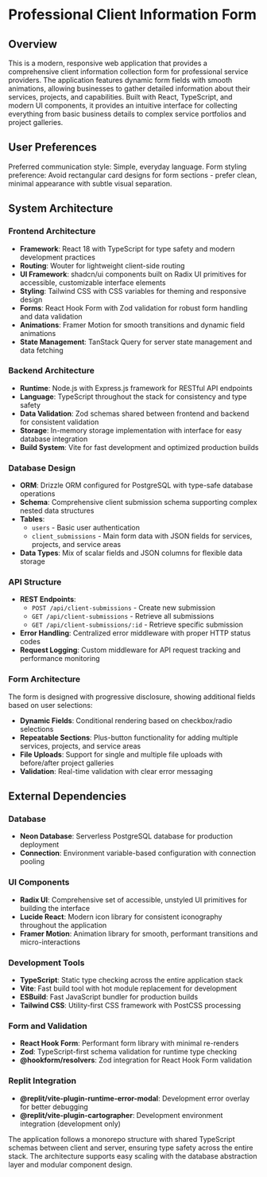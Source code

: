# Professional Client Information Form

## Overview

This is a modern, responsive web application that provides a comprehensive client information collection form for professional service providers. The application features dynamic form fields with smooth animations, allowing businesses to gather detailed information about their services, projects, and capabilities. Built with React, TypeScript, and modern UI components, it provides an intuitive interface for collecting everything from basic business details to complex service portfolios and project galleries.

## User Preferences

Preferred communication style: Simple, everyday language.
Form styling preference: Avoid rectangular card designs for form sections - prefer clean, minimal appearance with subtle visual separation.

## System Architecture

### Frontend Architecture
- **Framework**: React 18 with TypeScript for type safety and modern development practices
- **Routing**: Wouter for lightweight client-side routing
- **UI Framework**: shadcn/ui components built on Radix UI primitives for accessible, customizable interface elements
- **Styling**: Tailwind CSS with CSS variables for theming and responsive design
- **Forms**: React Hook Form with Zod validation for robust form handling and data validation
- **Animations**: Framer Motion for smooth transitions and dynamic field animations
- **State Management**: TanStack Query for server state management and data fetching

### Backend Architecture
- **Runtime**: Node.js with Express.js framework for RESTful API endpoints
- **Language**: TypeScript throughout the stack for consistency and type safety
- **Data Validation**: Zod schemas shared between frontend and backend for consistent validation
- **Storage**: In-memory storage implementation with interface for easy database integration
- **Build System**: Vite for fast development and optimized production builds

### Database Design
- **ORM**: Drizzle ORM configured for PostgreSQL with type-safe database operations
- **Schema**: Comprehensive client submission schema supporting complex nested data structures
- **Tables**: 
  - `users` - Basic user authentication
  - `client_submissions` - Main form data with JSON fields for services, projects, and service areas
- **Data Types**: Mix of scalar fields and JSON columns for flexible data storage

### API Structure
- **REST Endpoints**: 
  - `POST /api/client-submissions` - Create new submission
  - `GET /api/client-submissions` - Retrieve all submissions
  - `GET /api/client-submissions/:id` - Retrieve specific submission
- **Error Handling**: Centralized error middleware with proper HTTP status codes
- **Request Logging**: Custom middleware for API request tracking and performance monitoring

### Form Architecture
The form is designed with progressive disclosure, showing additional fields based on user selections:
- **Dynamic Fields**: Conditional rendering based on checkbox/radio selections
- **Repeatable Sections**: Plus-button functionality for adding multiple services, projects, and service areas
- **File Uploads**: Support for single and multiple file uploads with before/after project galleries
- **Validation**: Real-time validation with clear error messaging

## External Dependencies

### Database
- **Neon Database**: Serverless PostgreSQL database for production deployment
- **Connection**: Environment variable-based configuration with connection pooling

### UI Components
- **Radix UI**: Comprehensive set of accessible, unstyled UI primitives for building the interface
- **Lucide React**: Modern icon library for consistent iconography throughout the application
- **Framer Motion**: Animation library for smooth, performant transitions and micro-interactions

### Development Tools
- **TypeScript**: Static type checking across the entire application stack
- **Vite**: Fast build tool with hot module replacement for development
- **ESBuild**: Fast JavaScript bundler for production builds
- **Tailwind CSS**: Utility-first CSS framework with PostCSS processing

### Form and Validation
- **React Hook Form**: Performant form library with minimal re-renders
- **Zod**: TypeScript-first schema validation for runtime type checking
- **@hookform/resolvers**: Zod integration for React Hook Form validation

### Replit Integration
- **@replit/vite-plugin-runtime-error-modal**: Development error overlay for better debugging
- **@replit/vite-plugin-cartographer**: Development environment integration (development only)

The application follows a monorepo structure with shared TypeScript schemas between client and server, ensuring type safety across the entire stack. The architecture supports easy scaling with the database abstraction layer and modular component design.